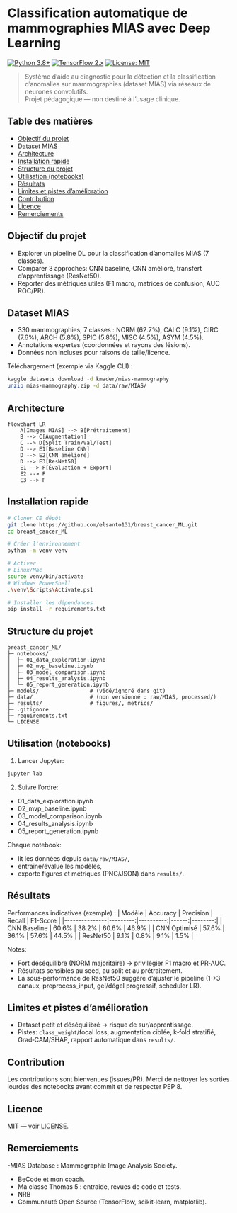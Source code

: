 # Classification automatique de mammographies MIAS avec Deep Learning

[![Python 3.8+](https://img.shields.io/badge/python-3.8+-blue.svg)](https://www.python.org/downloads/)
[![TensorFlow 2.x](https://img.shields.io/badge/TensorFlow-2.x-orange.svg)](https://tensorflow.org/)
[![License: MIT](https://img.shields.io/badge/License-MIT-yellow.svg)](LICENSE)

> Système d’aide au diagnostic pour la détection et la classification d’anomalies sur mammographies (dataset MIAS) via réseaux de neurones convolutifs.  
> Projet pédagogique — non destiné à l’usage clinique.

## Table des matières
- [Objectif du projet](#objectif-du-projet)
- [Dataset MIAS](#dataset-mias)
- [Architecture](#architecture)
- [Installation rapide](#installation-rapide)
- [Structure du projet](#structure-du-projet)
- [Utilisation (notebooks)](#utilisation-notebooks)
- [Résultats](#résultats)
- [Limites et pistes d’amélioration](#limites-et-pistes-damélioration)
- [Contribution](#contribution)
- [Licence](#licence)
- [Remerciements](#remerciements)

## Objectif du projet
- Explorer un pipeline DL pour la classification d’anomalies MIAS (7 classes).
- Comparer 3 approches: CNN baseline, CNN amélioré, transfert d’apprentissage (ResNet50).
- Reporter des métriques utiles (F1 macro, matrices de confusion, AUC ROC/PR).

## Dataset MIAS
- 330 mammographies, 7 classes : NORM (62.7%), CALC (9.1%), CIRC (7.6%), ARCH (5.8%), SPIC (5.8%), MISC (4.5%), ASYM (4.5%).
- Annotations expertes (coordonnées et rayons des lésions).
- Données non incluses pour raisons de taille/licence.

Téléchargement (exemple via Kaggle CLI) :
```bash
kaggle datasets download -d kmader/mias-mammography
unzip mias-mammography.zip -d data/raw/MIAS/
```

## Architecture
```mermaid
flowchart LR
    A[Images MIAS] --> B[Prétraitement]
    B --> C[Augmentation]
    C --> D[Split Train/Val/Test]
    D --> E1[Baseline CNN]
    D --> E2[CNN amélioré]
    D --> E3[ResNet50]
    E1 --> F[Évaluation + Export]
    E2 --> F
    E3 --> F
```

## Installation rapide
```bash
# Cloner CE dépôt
git clone https://github.com/elsanto131/breast_cancer_ML.git
cd breast_cancer_ML

# Créer l'environnement
python -m venv venv

# Activer
# Linux/Mac
source venv/bin/activate
# Windows PowerShell
.\venv\Scripts\Activate.ps1

# Installer les dépendances
pip install -r requirements.txt
```

## Structure du projet
```
breast_cancer_ML/
├─ notebooks/
│  ├─ 01_data_exploration.ipynb
│  ├─ 02_mvp_baseline.ipynb
│  ├─ 03_model_comparison.ipynb
│  ├─ 04_results_analysis.ipynb
│  └─ 05_report_generation.ipynb
├─ models/                # (vidé/ignoré dans git)
├─ data/                  # (non versionné : raw/MIAS, processed/)
├─ results/               # figures/, metrics/
├─ .gitignore
├─ requirements.txt
└─ LICENSE
```

## Utilisation (notebooks)
1) Lancer Jupyter:
```bash
jupyter lab
```

2) Suivre l’ordre:
- 01_data_exploration.ipynb
- 02_mvp_baseline.ipynb
- 03_model_comparison.ipynb
- 04_results_analysis.ipynb
- 05_report_generation.ipynb

Chaque notebook:
- lit les données depuis `data/raw/MIAS/`,
- entraîne/évalue les modèles,
- exporte figures et métriques (PNG/JSON) dans `results/`.

## Résultats
Performances indicatives (exemple) :
| Modèle        | Accuracy | Precision | Recall | F1-Score |
|---------------|---------:|----------:|------:|--------:|
| CNN Baseline  | 60.6%    | 38.2%     | 60.6% | 46.9%   |
| CNN Optimisé  | 57.6%    | 36.1%     | 57.6% | 44.5%   |
| ResNet50      | 9.1%     | 0.8%      | 9.1%  | 1.5%    |

Notes:
- Fort déséquilibre (NORM majoritaire) → privilégier F1 macro et PR‑AUC.
- Résultats sensibles au seed, au split et au prétraitement.
- La sous‑performance de ResNet50 suggère d’ajuster le pipeline (1→3 canaux, preprocess_input, gel/dégel progressif, scheduler LR).

## Limites et pistes d’amélioration
- Dataset petit et déséquilibré → risque de sur/apprentissage.
- Pistes: `class_weight`/focal loss, augmentation ciblée, k‑fold stratifié, Grad‑CAM/SHAP, rapport automatique dans `results/`.

## Contribution
Les contributions sont bienvenues (issues/PR). Merci de nettoyer les sorties lourdes des notebooks avant commit et de respecter PEP 8.

## Licence
MIT — voir [LICENSE](LICENSE).

## Remerciements
-MIAS Database : Mammographic Image Analysis Society.  
- BeCode et mon coach.  
- Ma classe Thomas 5 : entraide, revues de code et tests.  
- NRB 
- Communauté Open Source (TensorFlow, scikit‑learn, matplotlib).
